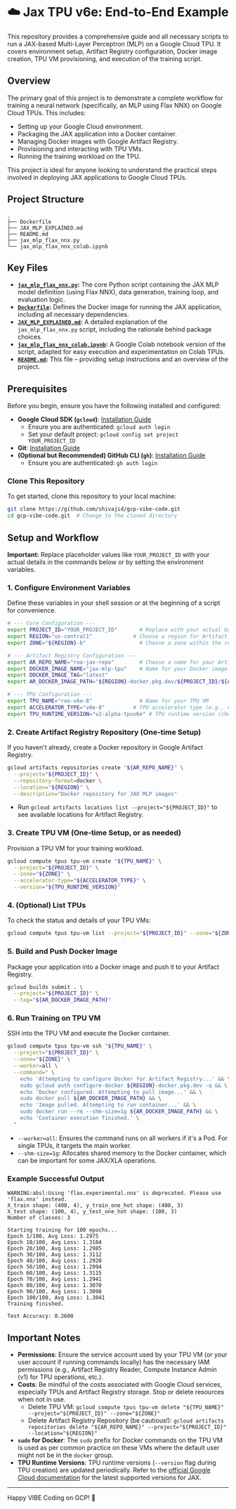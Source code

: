 # ☁️ Jax TPU v6e: End-to-End Example

This repository provides a comprehensive guide and all necessary scripts to run a JAX-based Multi-Layer Perceptron (MLP) on a Google Cloud TPU. It covers environment setup, Artifact Registry configuration, Docker image creation, TPU VM provisioning, and execution of the training script.

## Overview

The primary goal of this project is to demonstrate a complete workflow for training a neural network (specifically, an MLP using Flax NNX) on Google Cloud TPUs. This includes:
*   Setting up your Google Cloud environment.
*   Packaging the JAX application into a Docker container.
*   Managing Docker images with Google Artifact Registry.
*   Provisioning and interacting with TPU VMs.
*   Running the training workload on the TPU.

This project is ideal for anyone looking to understand the practical steps involved in deploying JAX applications to Google Cloud TPUs.

## Project Structure

```
.
├── Dockerfile
├── JAX_MLP_EXPLAINED.md
├── README.md
├── jax_mlp_flax_nnx.py
└── jax_mlp_flax_nnx_colab.ipynb
```

## Key Files

*   **[`jax_mlp_flax_nnx.py`](jax_mlp_flax_nnx.py:1):** The core Python script containing the JAX MLP model definition (using Flax NNX), data generation, training loop, and evaluation logic.
*   **[`Dockerfile`](Dockerfile:1):** Defines the Docker image for running the JAX application, including all necessary dependencies.
*   **[`JAX_MLP_EXPLAINED.md`](JAX_MLP_EXPLAINED.md:1):** A detailed explanation of the `jax_mlp_flax_nnx.py` script, including the rationale behind package choices.
*   **[`jax_mlp_flax_nnx_colab.ipynb`](jax_mlp_flax_nnx_colab.ipynb:1):** A Google Colab notebook version of the script, adapted for easy execution and experimentation on Colab TPUs.
*   **[`README.md`](README.md:1):** This file – providing setup instructions and an overview of the project.

## Prerequisites

Before you begin, ensure you have the following installed and configured:
*   **Google Cloud SDK (`gcloud`)**: [Installation Guide](https://cloud.google.com/sdk/docs/install)
    *   Ensure you are authenticated: `gcloud auth login`
    *   Set your default project: `gcloud config set project YOUR_PROJECT_ID`
*   **Git**: [Installation Guide](https://git-scm.com/book/en/v2/Getting-Started-Installing-Git)
*   **(Optional but Recommended) GitHub CLI (`gh`)**: [Installation Guide](https://github.com/cli/cli#installation)
    *   Ensure you are authenticated: `gh auth login`

### Clone This Repository

To get started, clone this repository to your local machine:

```bash
git clone https://github.com/shivajid/gcp-vibe-code.git
cd gcp-vibe-code.git  # Change to the cloned directory
```

## Setup and Workflow

**Important:** Replace placeholder values like `YOUR_PROJECT_ID` with your actual details in the commands below or by setting the environment variables.

### 1. Configure Environment Variables

Define these variables in your shell session or at the beginning of a script for convenience.

```bash
# --- Core Configuration ---
export PROJECT_ID="YOUR_PROJECT_ID"       # Replace with your actual Google Cloud Project ID
export REGION="us-central1"             # Choose a region for Artifact Registry & TPUs (e.g., us-central1)
export ZONE="${REGION}-b"                 # Choose a zone within the region (e.g., us-central1-b)

# --- Artifact Registry Configuration ---
export AR_REPO_NAME="roo-jax-repo"        # Choose a name for your Artifact Registry repository
export DOCKER_IMAGE_NAME="jax-mlp-tpu"    # Name for your Docker image
export DOCKER_IMAGE_TAG="latest"
export AR_DOCKER_IMAGE_PATH="${REGION}-docker.pkg.dev/${PROJECT_ID}/${AR_REPO_NAME}/${DOCKER_IMAGE_NAME}:${DOCKER_IMAGE_TAG}"

# --- TPU Configuration ---
export TPU_NAME="roo-v6e-8"               # Name for your TPU VM
export ACCELERATOR_TYPE="v6e-8"         # TPU accelerator type (e.g., v6e-8, v4-8)
export TPU_RUNTIME_VERSION="v2-alpha-tpuv6e" # TPU runtime version (check available versions)
```

### 2. Create Artifact Registry Repository (One-time Setup)

If you haven't already, create a Docker repository in Google Artifact Registry.

```bash
gcloud artifacts repositories create "${AR_REPO_NAME}" \
  --project="${PROJECT_ID}" \
  --repository-format=docker \
  --location="${REGION}" \
  --description="Docker repository for JAX MLP images"
```
*   Run `gcloud artifacts locations list --project="${PROJECT_ID}"` to see available locations for Artifact Registry.

### 3. Create TPU VM (One-time Setup, or as needed)

Provision a TPU VM for your training workload.

```bash
gcloud compute tpus tpu-vm create "${TPU_NAME}" \
  --project="${PROJECT_ID}" \
  --zone="${ZONE}" \
  --accelerator-type="${ACCELERATOR_TYPE}" \
  --version="${TPU_RUNTIME_VERSION}"
```

### 4. (Optional) List TPUs

To check the status and details of your TPU VMs:

```bash
gcloud compute tpus tpu-vm list --project="${PROJECT_ID}" --zone="${ZONE}"
```

### 5. Build and Push Docker Image

Package your application into a Docker image and push it to your Artifact Registry.

```bash
gcloud builds submit . \
  --project="${PROJECT_ID}" \
  --tag="${AR_DOCKER_IMAGE_PATH}"
```

### 6. Run Training on TPU VM

SSH into the TPU VM and execute the Docker container.

```bash
gcloud compute tpus tpu-vm ssh "${TPU_NAME}" \
  --project="${PROJECT_ID}" \
  --zone="${ZONE}" \
  --worker=all \
  --command=" \
    echo 'Attempting to configure Docker for Artifact Registry...' && \
    sudo gcloud auth configure-docker ${REGION}-docker.pkg.dev -q && \
    echo 'Docker configured. Attempting to pull image...' && \
    sudo docker pull ${AR_DOCKER_IMAGE_PATH} && \
    echo 'Image pulled. Attempting to run container...' && \
    sudo docker run --rm --shm-size=1g ${AR_DOCKER_IMAGE_PATH} && \
    echo 'Container execution finished.' \
  "
```
*   `--worker=all`: Ensures the command runs on all workers if it's a Pod. For single TPUs, it targets the main worker.
*   `--shm-size=1g`: Allocates shared memory to the Docker container, which can be important for some JAX/XLA operations.

### Example Successful Output

```
WARNING:absl:Using 'flax.experimental.nnx' is deprecated. Please use 'flax.nnx' instead.
X_train shape: (400, 4), y_train_one_hot shape: (400, 3)
X_test shape: (100, 4), y_test_one_hot shape: (100, 3)
Number of classes: 3

Starting training for 100 epochs...
Epoch 1/100, Avg Loss: 1.2975
Epoch 10/100, Avg Loss: 1.3104
Epoch 20/100, Avg Loss: 1.2985
Epoch 30/100, Avg Loss: 1.3112
Epoch 40/100, Avg Loss: 1.2920
Epoch 50/100, Avg Loss: 1.2994
Epoch 60/100, Avg Loss: 1.3115
Epoch 70/100, Avg Loss: 1.2941
Epoch 80/100, Avg Loss: 1.3070
Epoch 90/100, Avg Loss: 1.3098
Epoch 100/100, Avg Loss: 1.3041
Training finished.

Test Accuracy: 0.2600

```

## Important Notes

*   **Permissions**: Ensure the service account used by your TPU VM (or your user account if running commands locally) has the necessary IAM permissions (e.g., Artifact Registry Reader, Compute Instance Admin (v1) for TPU operations, etc.).
*   **Costs**: Be mindful of the costs associated with Google Cloud services, especially TPUs and Artifact Registry storage. Stop or delete resources when not in use.
    *   Delete TPU VM: `gcloud compute tpus tpu-vm delete "${TPU_NAME}" --project="${PROJECT_ID}" --zone="${ZONE}"`
    *   Delete Artifact Registry Repository (be cautious!): `gcloud artifacts repositories delete "${AR_REPO_NAME}" --project="${PROJECT_ID}" --location="${REGION}"`
*   **`sudo` for Docker**: The `sudo` prefix for Docker commands on the TPU VM is used as per common practice on these VMs where the default user might not be in the `docker` group.
*   **TPU Runtime Versions**: TPU runtime versions (`--version` flag during TPU creation) are updated periodically. Refer to the [official Google Cloud documentation](https://cloud.google.com/tpu/docs/supported-versions) for the latest supported versions for JAX.

---

Happy VIBE Coding on GCP! 🚀
